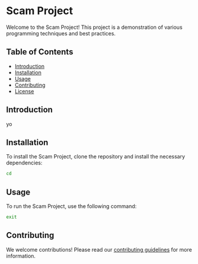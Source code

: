 # Scam Project

Welcome to the Scam Project! This project is a demonstration of various programming techniques and best practices.

## Table of Contents

- [Introduction](#introduction)
- [Installation](#installation)
- [Usage](#usage)
- [Contributing](#contributing)
- [License](#license)

## Introduction

yo

## Installation

To install the Scam Project, clone the repository and install the necessary dependencies:

```bash
cd
```

## Usage

To run the Scam Project, use the following command:

```bash
exit
```

## Contributing

We welcome contributions! Please read our [contributing guidelines](CONTRIBUTING.md) for more information.